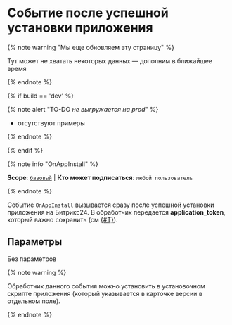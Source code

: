 # Событие после успешной установки приложения

{% note warning "Мы еще обновляем эту страницу" %}

Тут может не хватать некоторых данных — дополним в ближайшее время

{% endnote %}

{% if build == 'dev' %}

{% note alert "TO-DO _не выгружается на prod_" %}

- отсутствуют примеры

{% endnote %}

{% endif %}

{% note info "OnAppInstall" %}

**Scope**: [`базовый`](../../scopes/permissions.md) | **Кто может подписаться**: `любой пользователь`

{% endnote %}

Событие `OnAppInstall` вызывается сразу после успешной установки приложения на Битрикс24. В обработчик передается **application_token**, который важно сохранить (см [{#T}](../../events/safe-event-handlers.md)).

## Параметры

Без параметров

{% note warning %}

 Обработчик данного события можно установить в установочном скрипте приложения (который указывается в карточке версии в отдельном поле).

{% endnote %}